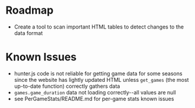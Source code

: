 # Roadmap

- Create a tool to scan important HTML tables to detect changes to the data format

# Known Issues

- hunter.js code is not reliable for getting game data for some seasons since the website has lightly updated HTML unless `get_games` (the most up-to-date function) correctly gathers data
- `games.game_duration` data not loading correctly--all values are null
- see PerGameStats/README.md for per-game stats known issues
